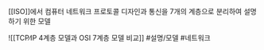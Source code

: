 [[ISO]]에서 컴퓨터 네트워크 프로토콜 디자인과 통신을 7개의 계층으로 분리하여 설명하기 위한 모델

![[TCP∕IP 4계층 모델과 OSI 7계층 모델 비교]]
#설명/모델 #네트워크 